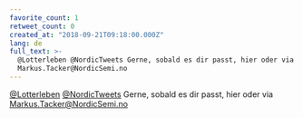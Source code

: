 ```yaml
---
favorite_count: 1
retweet_count: 0
created_at: "2018-09-21T09:18:00.000Z"
lang: de
full_text: >-
  @Lotterleben @NordicTweets Gerne, sobald es dir passt, hier oder via
  Markus.Tacker@NordicSemi.no
---
```


[@Lotterleben](https://twitter.com/Lotterleben)
[@NordicTweets](https://twitter.com/NordicTweets) Gerne, sobald es dir passt,
hier oder via Markus.Tacker@NordicSemi.no
